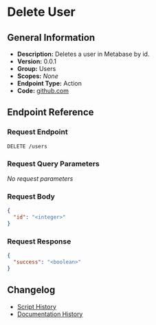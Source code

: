 <!-- BEGIN GENERATED CONTENT -->
# Delete User

## General Information

- **Description:** Deletes a user in Metabase by id.
- **Version:** 0.0.1
- **Group:** Users
- **Scopes:** _None_
- **Endpoint Type:** Action
- **Code:** [github.com](https://github.com/NangoHQ/integration-templates/tree/main/integrations/metabase/actions/delete-user.ts)


## Endpoint Reference

### Request Endpoint

`DELETE /users`

### Request Query Parameters

_No request parameters_

### Request Body

```json
{
  "id": "<integer>"
}
```

### Request Response

```json
{
  "success": "<boolean>"
}
```

## Changelog

- [Script History](https://github.com/NangoHQ/integration-templates/commits/main/integrations/metabase/actions/delete-user.ts)
- [Documentation History](https://github.com/NangoHQ/integration-templates/commits/main/integrations/metabase/actions/delete-user.md)

<!-- END  GENERATED CONTENT -->


